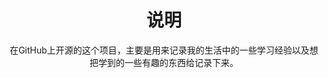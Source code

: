 # <center>说明</center>

<center>在GitHub上开源的这个项目，主要是用来记录我的生活中的一些学习经验以及想把学到的一些有趣的东西给记录下来。<center><br>

